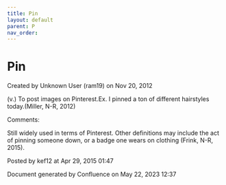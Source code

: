 ```yaml
---
title: Pin
layout: default
parent: P
nav_order:
---
```


# Pin

Created by  Unknown User (ram19) on Nov 20, 2012

(v.) To post images on Pinterest.Ex. I pinned a ton of different hairstyles today.(Miller, N-R, 2012)

Comments:

Still widely used in terms of Pinterest. Other definitions may include the act of pinning someone down, or a badge one wears on clothing (Frink, N-R, 2015). 

Posted by kef12 at Apr 29, 2015 01:47

Document generated by Confluence on May 22, 2023 12:37


